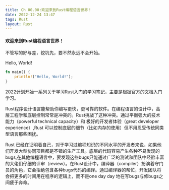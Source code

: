 ```yaml
---
title: Ch 00.00:欢迎来到Rust编程语言世界！
date: 2022-12-24 13:47
tags: Rust
layout: Rust
---
```


#### 欢迎来到Rust编程语言世界！

不管写的好与差，挖坑先，要不然永远不会开始。

Hello, World!

```rust
fn main() {
    println!("Hello, World!");
}
```

2022计划开始一系列关于学习Rust入门的学习笔记，主要是根据官方的文档入门学习。

Rust程序设计语言能帮助你编写更快，更可靠的软件。在编程语言的设计中，高层工程学和底层控制常常是冲突的。Rust挑战了这种冲突。通过平衡强大的技术能力（powerful technical capacity）和 极好的开发者体验（great developer experience）,Rust 可以控制底层的细节（比如内存的使用）但不用忍受传统同类型语言那些困扰。

Rust 已经在证明着自己，对于学习过编程知识的不同水平的开发者来说，如果他们开发大型协同项目都是不错的生产工具。底层的代码容易产生各种不易发现的bugs,在其他编程语言中，要发现这些bugs只能通过广泛的测试和团队中经验丰富的大佬们仔细的评审（review）。在Rust设计中，编译器（compiler）扮演着守门员的角色，它会拒绝包含各种bugs代码的编译。通过编译器的帮忙，开发团队将会把更多的时间用在程序的逻辑上，而不是one day day 地在写bugs与修bugs之间疲于奔命。